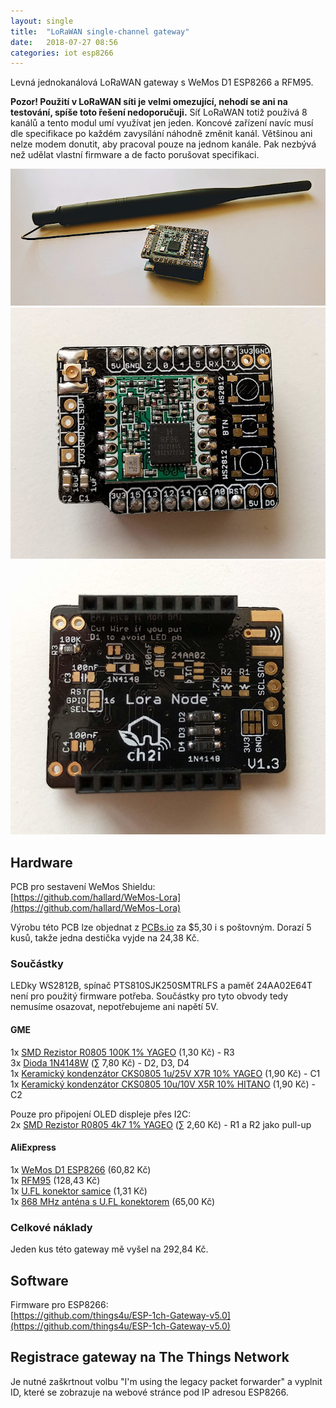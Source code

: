 ```yaml
---
layout: single
title:  "LoRaWAN single-channel gateway"
date:   2018-07-27 08:56
categories: iot esp8266
---
```

Levná jednokanálová LoRaWAN gateway s WeMos D1 ESP8266 a RFM95.

**Pozor! Použití v LoRaWAN síti je velmi omezující, nehodí se ani na testování, spíše toto řešení nedoporučuji.**
Síť LoRaWAN totiž používá 8 kanálů a tento modul umí využívat jen jeden. Koncové zařízení navíc musí
dle specifikace po každém zavysílání náhodně změnit kanál. Většinou ani nelze modem donutit, aby pracoval
pouze na jednom kanále. Pak nezbývá než udělat vlastní firmware a de facto porušovat specifikaci.

![](/assets/images/esp-lora1.jpg)![](/assets/images/esp-lora2.jpg)![](/assets/images/esp-lora3.jpg)

## Hardware

PCB pro sestavení WeMos Shieldu:  
[https://github.com/hallard/WeMos-Lora](https://github.com/hallard/WeMos-Lora)  

Výrobu této PCB lze objednat z [PCBs.io](https://www.pcbs.io/share/4Q1Z4) za $5,30 i s poštovným.
Dorazí 5 kusů, takže jedna destička vyjde na 24,38 Kč.

### Součástky

LEDky WS2812B, spínač PTS810SJK250SMTRLFS a paměť 24AA02E64T není pro použitý firmware potřeba.
Součástky pro tyto obvody tedy nemusíme osazovat, nepotřebujeme ani napětí 5V.

#### GME

1x [SMD Rezistor R0805 100K 1% YAGEO](https://www.gme.cz/r0805-100k-1-yageo) (1,30 Kč) - R3  
3x [Dioda 1N4148W](https://www.gme.cz/dioda-1n4148w) (∑ 7,80 Kč) - D2, D3, D4  
1x [Keramický kondenzátor CKS0805 1u/25V X7R 10% YAGEO](https://www.gme.cz/cks0805-1u-25v-x7r-10-yageo) (1,90 Kč) - C1  
1x [Keramický kondenzátor CKS0805 10u/10V X5R 10% HITANO](https://www.gme.cz/cks0805-10u-10v-x5r-10-hitano) (1,90 Kč) - C2

Pouze pro připojení OLED displeje přes I2C:  
2x [SMD Rezistor R0805 4k7 1% YAGEO](https://www.gme.cz/r0805-4k7-1-yageo) (∑ 2,60 Kč) - R1 a R2 jako pull-up

#### AliExpress

1x [WeMos D1 ESP8266](https://www.aliexpress.com/item/1PCS-D1-mini-Mini-NodeMcu-4M-bytes-Lua-WIFI-Internet-of-Things-development-board-based-ESP8266/32681374223.html) (60,82 Kč)  
1x [RFM95](https://www.aliexpress.com/item/Free-shipping-2PCS-RFM95-RFM95W-868-915-RFM95-868MHz-RFM95-915MHz-LORA-SX1276-wireless-transceiver-module/32817685871.html) (128,43 Kč)  
1x [U.FL konektor samice](https://www.aliexpress.com/item/20PCS-U-FL-R-SMT-U-FL-IPEX-IPX-socket-connector-RF-Coaxial-Connectors-Antenna-Block/32836695692.html) (1,31 Kč)   
1x [868 MHz anténa s U.FL konektorem](https://www.aliexpress.com/item/1PC-868M-antenna-module-3dbi-Omni-direction-IPEX-folding-100mm-length-868-mhz-WHIP-ANTENNA/32811195511.html) (65,00 Kč)

### Celkové náklady

Jeden kus této gateway mě vyšel na 292,84 Kč.


## Software

Firmware pro ESP8266:  
[https://github.com/things4u/ESP-1ch-Gateway-v5.0](https://github.com/things4u/ESP-1ch-Gateway-v5.0)


## Registrace gateway na The Things Network

Je nutné zaškrtnout volbu "I'm using the legacy packet forwarder" a vyplnit ID, které se
zobrazuje na webové stránce pod IP adresou ESP8266.
